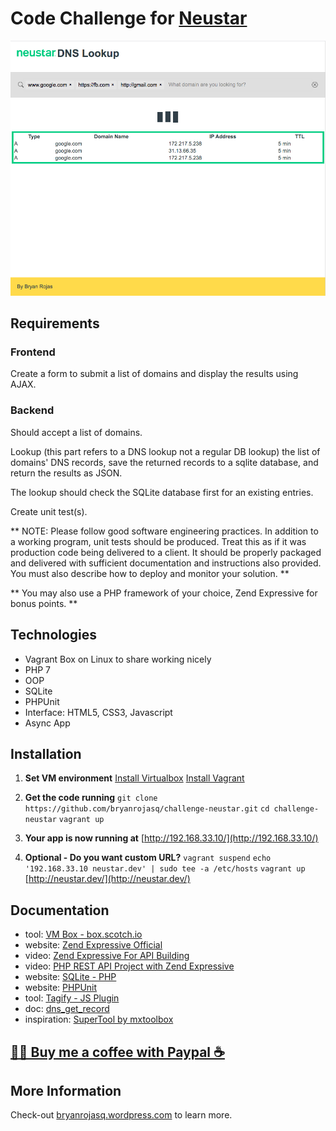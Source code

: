 
# Code Challenge for [Neustar](neustar.home)

![Challenge Neustar Preview](./preview.png)

## Requirements

### Frontend

Create a form to submit a list of domains and display the results using AJAX.

### Backend

Should accept a list of domains.

Lookup (this part refers to a DNS lookup not a regular DB lookup) the list of domains' DNS records, save the returned records to a sqlite database, and return the results as JSON. 

The lookup should check the SQLite database first for an existing entries.

Create unit test(s).

** NOTE: Please follow good software engineering practices. In addition to a working program, unit tests should be produced. Treat this as if it was production code being delivered to a client. It should be properly packaged and delivered with sufficient documentation and instructions also provided. You must also describe how to deploy and monitor your solution. **

** You may also use a PHP framework of your choice, Zend Expressive for bonus points. **

## Technologies
* Vagrant Box on Linux to share working nicely
* PHP 7
* OOP
* SQLite
* PHPUnit
* Interface: HTML5, CSS3, Javascript
* Async App

## Installation
1. **Set VM environment**
[Install Virtualbox](https://www.virtualbox.org/)
[Install Vagrant](https://www.vagrantup.com/downloads)

2. **Get the code running**
`git clone https://github.com/bryanrojasq/challenge-neustar.git` 
`cd challenge-neustar`
`vagrant up`

3. **Your app is now running at**
[http://192.168.33.10/](http://192.168.33.10/)

4. **Optional - Do you want custom URL?**
`vagrant suspend`
`echo '192.168.33.10 neustar.dev' | sudo tee -a /etc/hosts`
`vagrant up`
[http://neustar.dev/](http://neustar.dev/)

## Documentation

* tool: [VM Box - box.scotch.io](https://box.scotch.io)
* website: [Zend Expressive Official](https://zendframework.github.io)
* video: [Zend Expressive For API Building](https://www.youtube.com/playlist?list=PLAXvd3M1ib-YaZau98FNrupwa_F8eatOY)
* video: [PHP REST API Project with Zend Expressive](https://www.youtube.com/playlist?list=PL6_nF0awZMoMol4RPLf99WIZuoJ3l87oG)
* website: [SQLite - PHP](https://www.tutorialspoint.com/sqlite/sqlite_php.htm)
* website: [PHPUnit](https://phpunit.de/getting-started/phpunit-9.html)
* tool: [Tagify - JS Plugin](https://yaireo.github.io/tagify/)
* doc: [dns_get_record](https://www.php.net/manual/en/function.dns-get-record.php)
* inspiration: [SuperTool by mxtoolbox](https://mxtoolbox.com/SuperTool.aspx)

## [👍🏻 Buy me a coffee with Paypal ☕️](https://paypal.me/bryanrojasq)

## More Information

Check-out [bryanrojasq.wordpress.com](https://bryanrojasq.wordpress.com) to learn more.



